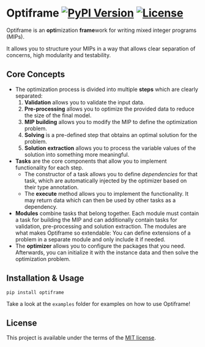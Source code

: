 # Optiframe [![PyPI Version](https://img.shields.io/pypi/v/optiframe)](https://pypi.org/project/optiframe/) [![License](https://img.shields.io/pypi/l/optiframe)](LICENSE)

Optiframe is an **opti**mization **frame**work for writing mixed integer programs (MIPs).

It allows you to structure your MIPs in a way that allows clear separation of concerns,
high modularity and testability.

## Core Concepts

- The optimization process is divided into multiple **steps** which are clearly separated:
  1. **Validation** allows you to validate the input data.
  2. **Pre-processing** allows you to optimize the provided data to reduce the size of the final model.
  3. **MIP building** allows you to modify the MIP to define the optimization problem.
  4. **Solving** is a pre-defined step that obtains an optimal solution for the problem.
  5. **Solution extraction** allows you to process the variable values of the solution into something more meaningful.
- **Tasks** are the core components that allow you to implement functionality for each step.
  - The constructor of a task allows you to define *dependencies* for that task,
    which are automatically injected by the optimizer based on their type annotation.
  - The **execute** method allows you to implement the functionality.
    It may return data which can then be used by other tasks as a dependency.
- **Modules** combine tasks that belong together.
    Each module must contain a task for building the MIP and can additionally contain tasks
    for validation, pre-processing and solution extraction.
    The modules are what makes Optiframe so extendable:
    You can define extensions of a problem in a separate module and only include it if needed.
- The **optimizer** allows you to configure the packages that you need.
    Afterwards, you can initialize it with the instance data and then solve the optimization problem.

## Installation & Usage

```cli
pip install optiframe
```

Take a look at the `examples` folder for examples on how to use Optiframe!

## License

This project is available under the terms of the [MIT license](LICENSE).
